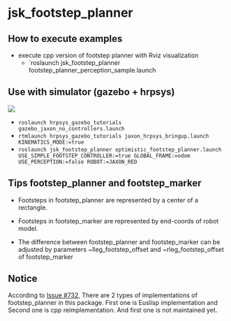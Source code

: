jsk_footstep_planner
=====================


## How to execute examples

* execute cpp version of footstep planner with Rviz visualization
  + `roslaunch jsk_footstep_planner footstep_planner_perception_sample.launch


## Use with simulator (gazebo + hrpsys)

![](images/jaxon_footstep_planner_gazebo_no_perception.png)
* `roslaunch hrpsys_gazebo_tutorials gazebo_jaxon_no_controllers.launch`
* `rtmlaunch hrpsys_gazebo_tutorials jaxon_hrpsys_bringup.launch KINEMATICS_MODE:=true`
* `roslaunch jsk_footstep_planner optimistic_footstep_planner.launch USE_SIMPLE_FOOTSTEP_CONTROLLER:=true GLOBAL_FRAME:=odom USE_PERCEPTION:=false ROBOT:=JAXON_RED`


## Tips footstep_planner and footstep_marker

* Footsteps in footstep_planner are represented by a center of a rectangle.

* Footsteps in footstep_marker are represented by end-coords of robot model.

* The difference between footstep_planner and footstep_marker can be adjusted by parameters ~lleg_footstep_offset and ~rleg_footstep_offset of footstep_marker


## Notice

According to [Issue #732](https://github.com/jsk-ros-pkg/jsk_control/issues/732), There are 2 types of implementations of footstep_planner in this package.
First one is Euslisp implementation and Second one is cpp reimplementation.
And first one is not maintained yet.

